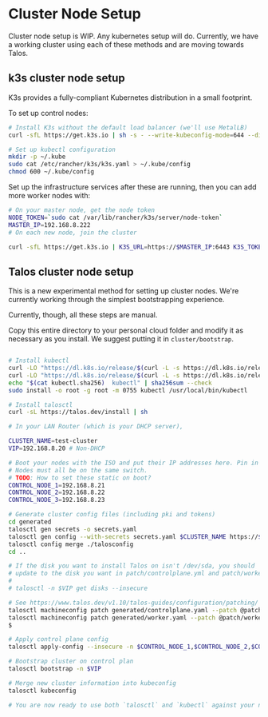 # Cluster Node Setup

Cluster node setup is WIP. Any kubernetes setup will do. Currently, we have a working cluster using each of these methods and are moving towards Talos.

## k3s cluster node setup

K3s provides a fully-compliant Kubernetes distribution in a small footprint.

To set up control nodes:

```bash
# Install K3s without the default load balancer (we'll use MetalLB)
curl -sfL https://get.k3s.io | sh -s - --write-kubeconfig-mode=644 --disable servicelb --disable metallb

# Set up kubectl configuration
mkdir -p ~/.kube
sudo cat /etc/rancher/k3s/k3s.yaml > ~/.kube/config
chmod 600 ~/.kube/config
```

Set up the infrastructure services after these are running, then you can add more worker nodes with:

```bash
# On your master node, get the node token
NODE_TOKEN=`sudo cat /var/lib/rancher/k3s/server/node-token`
MASTER_IP=192.168.8.222
# On each new node, join the cluster

curl -sfL https://get.k3s.io | K3S_URL=https://$MASTER_IP:6443 K3S_TOKEN=$NODE_TOKEN sh -
```

## Talos cluster node setup

This is a new experimental method for setting up cluster nodes. We're currently working through the simplest bootstrapping experience.

Currently, though, all these steps are manual.

Copy this entire directory to your personal cloud folder and modify it as necessary as you install. We suggest putting it in `cluster/bootstrap`.

```bash

# Install kubectl
curl -LO "https://dl.k8s.io/release/$(curl -L -s https://dl.k8s.io/release/stable.txt)/bin/linux/amd64/kubectl"
curl -LO "https://dl.k8s.io/release/$(curl -L -s https://dl.k8s.io/release/stable.txt)/bin/linux/amd64/kubectl.sha256"
echo "$(cat kubectl.sha256)  kubectl" | sha256sum --check
sudo install -o root -g root -m 0755 kubectl /usr/local/bin/kubectl

# Install talosctl
curl -sL https://talos.dev/install | sh

# In your LAN Router (which is your DHCP server),

CLUSTER_NAME=test-cluster
VIP=192.168.8.20 # Non-DHCP

# Boot your nodes with the ISO and put their IP addresses here. Pin in DHCP.
# Nodes must all be on the same switch.
# TODO: How to set these static on boot?
CONTROL_NODE_1=192.168.8.21
CONTROL_NODE_2=192.168.8.22
CONTROL_NODE_3=192.168.8.23

# Generate cluster config files (including pki and tokens)
cd generated
talosctl gen secrets -o secrets.yaml
talosctl gen config --with-secrets secrets.yaml $CLUSTER_NAME https://$VIP:6443
talosctl config merge ./talosconfig
cd ..

# If the disk you want to install Talos on isn't /dev/sda, you should
# update to the disk you want in patch/controlplane.yml and patch/worker.yaml. If you have already attempted to install a node and received an error about not being able to find /dev/sda, you can see what disks are available on it with:
#
# talosctl -n $VIP get disks --insecure

# See https://www.talos.dev/v1.10/talos-guides/configuration/patching/
talosctl machineconfig patch generated/controlplane.yaml --patch @patch/controlplane.yaml -o final/controlplane.yaml
talosctl machineconfig patch generated/worker.yaml --patch @patch/worker.yaml -o final/worker.yaml
$

# Apply control plane config
talosctl apply-config --insecure -n $CONTROL_NODE_1,$CONTROL_NODE_2,$CONTROL_NODE_3 --file final/controlplane.yaml

# Bootstrap cluster on control plan
talosctl bootstrap -n $VIP

# Merge new cluster information into kubeconfig
talosctl kubeconfig

# You are now ready to use both `talosctl` and `kubectl` against your new cluster.
```
